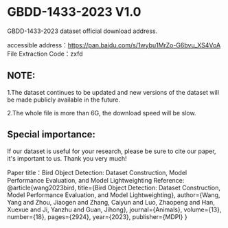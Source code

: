 # GBDD-1433-2023 V1.0
GBDD-1433-2023 dataset official download address.

accessible address：https://pan.baidu.com/s/1wybu1MrZo-G6bvu_XS4VoA 
File Extraction Code：zxfd 

## NOTE:
1.The dataset continues to be updated and new versions of the dataset will be made publicly available in the future.

2.The whole file is more than 6G, the download speed will be slow.

## Special importance:
If our dataset is useful for your research, please be sure to cite our paper, it's important to us. Thank you very much!

Paper title：Bird Object Detection: Dataset Construction, Model Performance Evaluation, and Model Lightweighting
Reference:
@article{wang2023bird,
  title={Bird Object Detection: Dataset Construction, Model Performance Evaluation, and Model Lightweighting},
  author={Wang, Yang and Zhou, Jiaogen and Zhang, Caiyun and Luo, Zhaopeng and Han, Xuexue and Ji, Yanzhu and Guan, Jihong},
  journal={Animals},
  volume={13},
  number={18},
  pages={2924},
  year={2023},
  publisher={MDPI}
}

